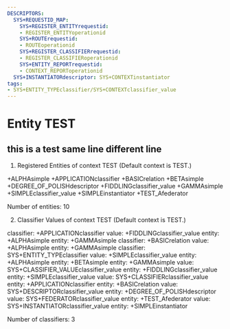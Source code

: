 ```yaml
---
DESCRIPTORS:
  SYS+REQUESTID_MAP:
    SYS+REGISTER_ENTITYrequestid:
    - REGISTER_ENTITYoperationid
    SYS+ROUTErequestid:
    - ROUTEoperationid
    SYS+REGISTER_CLASSIFIERrequestid:
    - REGISTER_CLASSIFIERoperationid
    SYS+ENTITY_REPORTrequestid:
    - CONTEXT_REPORToperationid
  SYS+INSTANTIATORdescriptor: SYS+CONTEXTinstantiator
tags:
- SYS+ENTITY_TYPEclassifier/SYS+CONTEXTclassifier_value
---
```

# Entity TEST

this is a test same line
 different line
---
1. Registered Entities of context TEST
(Default context is TEST.)

+ALPHAsimple
+APPLICATIONclassifier
+BASICrelation
+BETAsimple
+DEGREE_OF_POLISHdescriptor
+FIDDLINGclassifier_value
+GAMMAsimple
+SIMPLEclassifier_value
+SIMPLEinstantiator
+TEST_Afederator

Number of entities: 10

2. Classifier Values of context TEST
(Default context is TEST.)

classifier:    +APPLICATIONclassifier
     value:        +FIDDLINGclassifier_value
    entity:            +ALPHAsimple
    entity:            +GAMMAsimple
classifier:    +BASICrelation
     value:        +ALPHAsimple
    entity:            +GAMMAsimple
classifier:    SYS+ENTITY_TYPEclassifier
     value:        +SIMPLEclassifier_value
    entity:            +ALPHAsimple
    entity:            +BETAsimple
    entity:            +GAMMAsimple
     value:        SYS+CLASSIFIER_VALUEclassifier_value
    entity:            +FIDDLINGclassifier_value
    entity:            +SIMPLEclassifier_value
     value:        SYS+CLASSIFIERclassifier_value
    entity:            +APPLICATIONclassifier
    entity:            +BASICrelation
     value:        SYS+DESCRIPTORclassifier_value
    entity:            +DEGREE_OF_POLISHdescriptor
     value:        SYS+FEDERATORclassifier_value
    entity:            +TEST_Afederator
     value:        SYS+INSTANTIATORclassifier_value
    entity:            +SIMPLEinstantiator

Number of classifiers: 3

